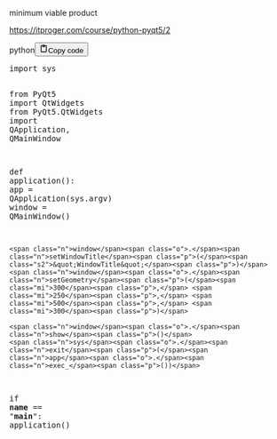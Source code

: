 <p>minimum viable product</p>
<p><a href="https://itproger.com/course/python-pyqt5/2">https://itproger.com/course/python-pyqt5/2</a></p>
<div class="code_element"><div class="lang_line"><text>python</text><button class="copy_code_button" onclick="CopyCode(this)"><svg style="width: 1.2em;height: 1.2em;" aria-hidden="true" xmlns="http://www.w3.org/2000/svg" fill="none" viewBox="0 0 24 24"><path stroke="currentColor" stroke-linecap="round" stroke-linejoin="round" stroke-width="2" d="M15 4h3a1 1 0 0 1 1 1v15a1 1 0 0 1-1 1H6a1 1 0 0 1-1-1V5a1 1 0 0 1 1-1h3m0 3h6m-5-4v4h4V3h-4Z"/></svg><text>Copy code</text></button></div><div class="code language-python"><div class="highlight"><pre><span></span><span class="kn">import</span> <span class="nn">sys</span>

<span class="kn">from</span> <span class="nn">PyQt5</span> <span class="kn">import</span> <span class="n">QtWidgets</span>
<span class="kn">from</span> <span class="nn">PyQt5.QtWidgets</span> <span class="kn">import</span> <span class="n">QApplication</span><span class="p">,</span> <span class="n">QMainWindow</span>


<span class="k">def</span> <span class="nf">application</span><span class="p">():</span>
    <span class="n">app</span> <span class="o">=</span> <span class="n">QApplication</span><span class="p">(</span><span class="n">sys</span><span class="o">.</span><span class="n">argv</span><span class="p">)</span>
    <span class="n">window</span> <span class="o">=</span> <span class="n">QMainWindow</span><span class="p">()</span>

    <span class="n">window</span><span class="o">.</span><span class="n">setWindowTitle</span><span class="p">(</span><span class="s2">&quot;WindowTitle&quot;</span><span class="p">)</span>
    <span class="n">window</span><span class="o">.</span><span class="n">setGeometry</span><span class="p">(</span><span class="mi">300</span><span class="p">,</span> <span class="mi">250</span><span class="p">,</span> <span class="mi">500</span><span class="p">,</span> <span class="mi">300</span><span class="p">)</span>

    <span class="n">window</span><span class="o">.</span><span class="n">show</span><span class="p">()</span>
    <span class="n">sys</span><span class="o">.</span><span class="n">exit</span><span class="p">(</span><span class="n">app</span><span class="o">.</span><span class="n">exec_</span><span class="p">())</span>


<span class="k">if</span> <span class="vm">__name__</span> <span class="o">==</span> <span class="s2">&quot;__main__&quot;</span><span class="p">:</span>
    <span class="n">application</span><span class="p">()</span>
</pre></div></div></div>